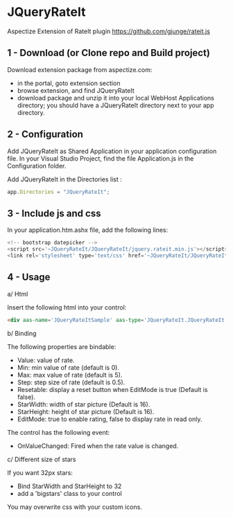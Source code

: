 # JQueryRateIt
Aspectize Extension of RateIt plugin https://github.com/gjunge/rateit.js

## 1 - Download (or Clone repo and Build project) 

Download extension package from aspectize.com:
- in the portal, goto extension section
- browse extension, and find JQueryRateIt
- download package and unzip it into your local WebHost Applications directory; you should have a JQueryRateIt directory next to your app directory.

## 2 - Configuration

Add JQueryRateIt as Shared Application in your application configuration file.
In your Visual Studio Project, find the file Application.js in the Configuration folder.

Add JQueryRateIt in the Directories list :
```javascript
app.Directories = "JQueryRateIt";
```

## 3 - Include js and css

In your application.htm.ashx file, add the following lines:
```javascript
<!-- bootstrap datepicker -->
<script src='~JQueryRateIt/JQueryRateIt/jquery.rateit.min.js'></script>
<link rel='stylesheet' type='text/css' href='~JQueryRateIt/JQueryRateIt/rateit.css' />
```

## 4 - Usage

a/ Html

Insert the following html into your control:
```html
<div aas-name='JQueryRateItSample' aas-type='JQueryRateIt.JQueryRateIt'></div>
```
    
b/ Binding

The following properties are bindable:
- Value: value of rate.
- Min: min value of rate (default is 0).
- Max: max value of rate (default is 5).
- Step: step size of rate (default is 0.5).
- Resetable: display a reset button when EditMode is true (Default is false).
- StarWidth: width of star picture (Default is 16).
- StarHeight: height of star picture (Default is 16).
- EditMode: true to enable rating, false to display rate in read only.

The control has the following event:
- OnValueChanged: Fired when the rate value is changed.

c/ Different size of stars

If you want 32px stars:
- Bind StarWidth and StarHeight to 32
- add a 'bigstars' class to your control

You may overwrite css with your custom icons.

